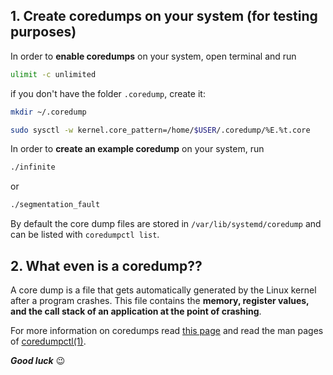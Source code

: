 ## 1. Create coredumps on your system (for testing purposes) 

In order to **enable coredumps** on your system, open terminal and run

```bash
ulimit -c unlimited
```

if you don't have the folder `.coredump`, create it:
```bash
mkdir ~/.coredump
```

```bash
sudo sysctl -w kernel.core_pattern=/home/$USER/.coredump/%E.%t.core
```

In order to **create an example coredump** on your system, run

```bash
./infinite
```

or

```bash
./segmentation_fault
```

By default the core dump files are stored in `/var/lib/systemd/coredump` and can be listed with 
`coredumpctl list`. 

## 2. What even is a coredump??

A core dump is a file that gets automatically generated by the Linux kernel after a program crashes. This file contains the 
**memory, register values, and the call stack of an application at the point of crashing**.

For more information on coredumps read [this page](https://www.baeldung.com/linux/managing-core-dumps) and read the man pages of [coredumpctl(1)](https://www.man7.org/linux/man-pages/man1/coredumpctl.1.html).

***Good luck*** :wink: